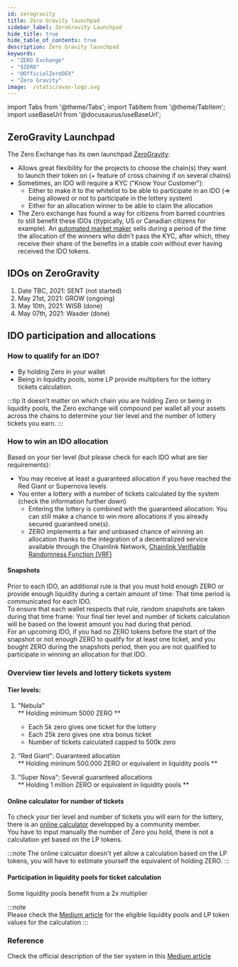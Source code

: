 ```yaml
---
id: zerogravity
title: Zero Gravity launchpad
sidebar_label: ZeroGravity Launchpad
hide_title: true
hide_table_of_contents: true
description: Zero Gravity launchpad
keywords:
 - "ZERO Exchange"
 - "$ZERO"
 - "@OfficialZeroDEX"
 - "Zero Gravity"
image:  /static/avax-logo.svg
---
```


import Tabs from '@theme/Tabs';
import TabItem from '@theme/TabItem';
import useBaseUrl from '@docusaurus/useBaseUrl';

## ZeroGravity Launchpad

The Zero Exchange has its own launchpad [ZeroGravity](https://medium.com/@OfficialZeroDex/introducing-the-zerogravity-launchpad-61fd8f751918):
	  
* Allows great flexibility for the projects to choose the chain(s) they want to launch their token on (+ feature of cross chaining if on several chains)
* Sometimes, an IDO will require a KYC ("Know Your Customer"):
	* Either to make it to the whitelist to be able to participate in an IDO (=> being allowed or not to participate in the lottery system)
	* Either for an allocation winner to be able to claim the allocation
* The Zero exchange has found a way for citizens from barred countries to still benefit these IDOs ((typically, US or Canadian citizens for example). An [automated market maker](https://medium.com/@OfficialZeroDex/0-exchange-finds-its-preferred-market-maker-fac7b6a9d1be) sells during a period of the time the allocation of the winners who didn't pass the KYC, after which, tthey receive their share of the benefits in a stable coin without ever having received the IDO tokens.
 
  
## IDOs on ZeroGravity

1. Date TBC, 2021: SENT (not started)
1. May 21st, 2021: GROW (ongoing)
1. May 10th, 2021: WISB (done)
1. May 07th, 2021: Wasder (done)


## IDO participation and allocations

### How to qualify for an IDO?

* By holding Zero in your wallet
* Being in liquidity pools, some LP provide multipliers for the lottery tickets calculation. 

:::tip
It doesn't matter on which chain you are holding Zero or being in liquidity pools, the Zero exchange will compound per wallet all your assets across the chains to determine your tier level and the number of lottery tickets you earn.
:::

### How to win an IDO allocation
      
Based on your tier level (but please check for each IDO what are tier requirements):  
* You may receive at least a guaranteed allocation if you have reached the Red Giant or Supernova levels  
* You enter a lottery with a number of tickets calculated by the system (check the information further down)  
	* Entering the lottery is combined with the guaranteed allocation: You can still make a chance to win more allocations if you already secured guaranteed one(s).  
	* ZERO implements a fair and unbiased chance of winning an allocation thanks to the integration of a decentralized service available through the Chainlink Network, [Chainlink Verifiable Randomness Function (VRF)](https://medium.com/@OfficialZeroDex/integrating-chainlink-vrf-to-secure-fair-distribution-of-zerogravity-ido-allocations-b839e6a0c594)


#### Snapshots
Prior to each IDO, an additional rule is that you must hold enough ZERO or provide enough liquidity during a certain amount of time: That time period is communicated for each IDO.  
To ensure that each wallet respects that rule, random snapshots are taken during that time frame: Your final tier level and number of tickets calculation will be based on the lowest amount you had during that period.   
For an upcoming IDO, if you had no ZERO tokens before the start of the snapshot or not enough ZERO to qualify for at least one ticket, and you bought ZERO during the snapshots period, then you are not qualified to participate in winning an allocation for that IDO. 

### Overview tier levels and lottery tickets system
      
#### Tier levels:
      
1. "Nebula"  
	** Holding minimum 5000 ZERO **  
      * Each 5k zero gives one ticket for the lottery  
      * Each 25k zero gives one xtra bonus ticket  
      * Number of tickets calculated capped to 500k zero  	
      
1. "Red Giant": Guaranteed allocation  
	** Holding mininum 500.000 ZERO or equivalent in liquidity pools **

1. "Super Nova": Several guaranteed allocations  
	** Holding 1 million ZERO or equivalent in liquidity pools **

#### Online calculator for number of tickets
      
To check your tier level and number of tickets you will earn for the lottery, there is an [online calculator](http://csb-z8u0x.netlify.app) developped by a community member.  
You have to input manually the number of Zero you hold, there is not a calculation yet based on the LP tokens. 

:::note
The online calcuator doesn't yet allow a calculation based on the LP tokens, you will have to estimate yourself the equivalent of holding ZERO.
:::

#### Participation in liquidity pools for ticket calculation
      
Some liquidity pools benefit from a 2x multiplier

:::note      
Please check the [Medium article](https://medium.com/@OfficialZeroDex/introducing-the-zerogravity-launchpad-61fd8f751918) for the eligible liquidity pools and LP token values for the calculation
:::

### Reference 

Check the official description of the tier system in this [Medium article](https://medium.com/@OfficialZeroDex/introducing-the-zerogravity-launchpad-61fd8f751918)

